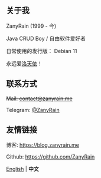 ## 关于我

ZanyRain (1999 - 今)

Java CRUD Boy / 自由软件爱好者

日常使用的发行版： Debian 11

永远爱[洛天依](https://zh.wikipedia.org/wiki/洛天依)！

## 联系方式

~~Mail: contact@zanyrain.me~~

Telegram: [@ZanyRain](https://t.me/ZanyRain)

## 友情链接

博客: https://blog.zanyrain.me

Github: https://github.com/ZanyRain

[English](index.md) | **中文**
